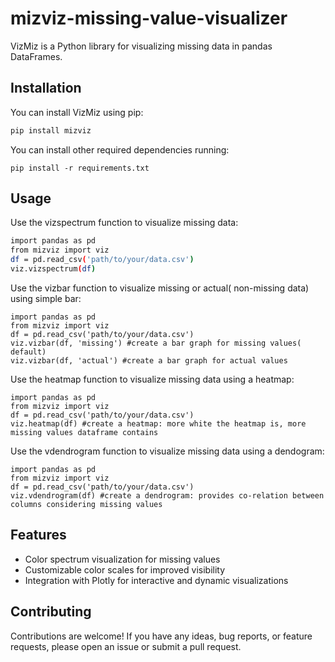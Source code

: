 # mizviz-missing-value-visualizer
VizMiz is a Python library for visualizing missing data in pandas DataFrames.

## Installation

You can install VizMiz using pip:

   ```bash
   pip install mizviz
   ```

You can install other required dependencies running:

   ```
   pip install -r requirements.txt
   ```

## Usage

Use the vizspectrum function to visualize missing data:

   ```bash
   import pandas as pd
   from mizviz import viz
   df = pd.read_csv('path/to/your/data.csv')
   viz.vizspectrum(df)
   ```

Use the vizbar function to visualize missing or actual( non-missing data) using simple bar:

   ```
   import pandas as pd
   from mizviz import viz
   df = pd.read_csv('path/to/your/data.csv')
   viz.vizbar(df, 'missing') #create a bar graph for missing values( default)
   viz.vizbar(df, 'actual') #create a bar graph for actual values
   ```

Use the heatmap function to visualize missing data using a heatmap:

   ```
   import pandas as pd
   from mizviz import viz
   df = pd.read_csv('path/to/your/data.csv')
   viz.heatmap(df) #create a heatmap: more white the heatmap is, more missing values dataframe contains
   ```

Use the vdendrogram function to visualize missing data using a dendogram:

   ```
   import pandas as pd
   from mizviz import viz
   df = pd.read_csv('path/to/your/data.csv')
   viz.vdendrogram(df) #create a dendrogram: provides co-relation between columns considering missing values
   ```


## Features

- Color spectrum visualization for missing values
- Customizable color scales for improved visibility
- Integration with Plotly for interactive and dynamic visualizations


## Contributing
Contributions are welcome! If you have any ideas, bug reports, or feature requests, please open an issue or submit a pull request.
